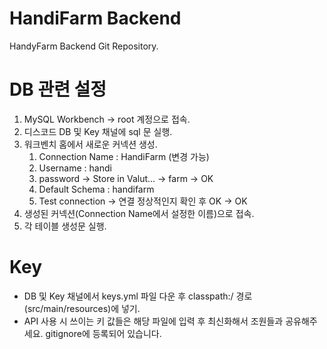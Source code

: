 
# HandiFarm Backend
HandyFarm Backend Git Repository.

# DB 관련 설정
1. MySQL Workbench -> root 계정으로 접속.
2. 디스코드 DB 및 Key 채널에 sql 문 실행.
3. 워크벤치 홈에서 새로운 커넥션 생성.
   1. Connection Name : HandiFarm (변경 가능)
   2. Username : handi
   3. password -> Store in Valut... -> farm -> OK
   4. Default Schema : handifarm
   5. Test connection -> 연결 정상적인지 확인 후 OK -> OK
4. 생성된 커넥션(Connection Name에서 설정한 이름)으로 접속.
5. 각 테이블 생성문 실행.

# Key
 - DB 및 Key 채널에서 keys.yml 파일 다운 후 classpath:/ 경로(src/main/resources)에 넣기.
 - API 사용 시 쓰이는 키 값들은 해당 파일에 입력 후 최신화해서 조원들과 공유해주세요. gitignore에 등록되어 있습니다.

